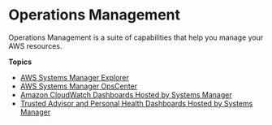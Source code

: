 # Operations Management<a name="systems-manager-ops-center"></a>

Operations Management is a suite of capabilities that help you manage your AWS resources\.

**Topics**
+ [AWS Systems Manager Explorer](Explorer.md)
+ [AWS Systems Manager OpsCenter](OpsCenter.md)
+ [Amazon CloudWatch Dashboards Hosted by Systems Manager](systems-manager-cloudwatch-dashboards.md)
+ [Trusted Advisor and Personal Health Dashboards Hosted by Systems Manager](systems-manager-trusted-advisor-and-phd.md)